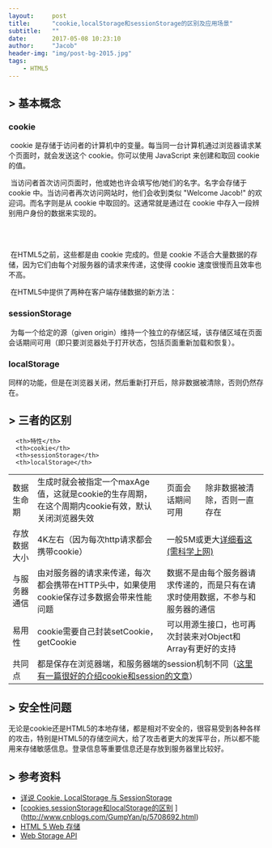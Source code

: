 ```yaml
---
layout:     post
title:      "cookie,localStorage和sessionStorage的区别及应用场景"
subtitle:   ""
date:       2017-05-08 10:23:10
author:     "Jacob"
header-img: "img/post-bg-2015.jpg"
tags:
    - HTML5
---
```


## > 基本概念

### cookie

​	cookie 是存储于访问者的计算机中的变量。每当同一台计算机通过浏览器请求某个页面时，就会发送这个 cookie。你可以使用 JavaScript 来创建和取回 cookie 的值。

​	当访问者首次访问页面时，他或她也许会填写他/她们的名字。名字会存储于 cookie 中。当访问者再次访问网站时，他们会收到类似 "Welcome Jacob!" 的欢迎词。而名字则是从 cookie 中取回的。这通常就是通过在 cookie 中存入一段辨别用户身份的数据来实现的。

<br>

<br>

​	在HTML5之前，这些都是由 cookie 完成的。但是 cookie 不适合大量数据的存储，因为它们由每个对服务器的请求来传递，这使得 cookie 速度很慢而且效率也不高。

​	在HTML5中提供了两种在客户端存储数据的新方法：

### sessionStorage

​	为每一个给定的源（given origin）维持一个独立的存储区域，该存储区域在页面会话期间可用（即只要浏览器处于打开状态，包括页面重新加载和恢复）。

### localStorage 

​	同样的功能，但是在浏览器关闭，然后重新打开后，除非数据被清除，否则仍然存在。

## > 三者的区别

<table>
   <tr style="background: #f0f0f0">

      <th>特性</th>
      <th>cookie</th>
      <th>sessionStorage</th>
      <th>localStorage</th>
   </tr>
   <tr>
      <td>数据生命期</td>
      <td>生成时就会被指定一个maxAge值，这就是cookie的生存周期，在这个周期内cookie有效，默认关闭浏览器失效</td>
      <td>页面会话期间可用</td>
      <td>除非数据被清除，否则一直存在</td>
   </tr>
   <tr>
      <td>存放数据大小</td>
      <td>4K左右（因为每次http请求都会携带cookie）</td>
      <td colspan="2">一般5M或更大<a href="https://www.html5rocks.com/en/tutorials/offline/quota-research/#toc-introduction">详细看这(需科学上网)</a></td>
   </tr>
   <tr>
      <td>与服务器通信</td>
      <td>由对服务器的请求来传递，每次都会携带在HTTP头中，如果使用cookie保存过多数据会带来性能问题</td>
      <td colspan="2">数据不是由每个服务器请求传递的，而是只有在请求时使用数据，不参与和服务器的通信</td>
   </tr>
   <tr>
      <td>易用性</td>
      <td>cookie需要自己封装setCookie，getCookie</td>
      <td colspan="2">可以用源生接口，也可再次封装来对Object和Array有更好的支持</td>
   </tr>
   <tr>
      <td>共同点</td>
      <td colspan="3">都是保存在浏览器端，和服务器端的session机制不同（<a href="http://blog.csdn.net/fangaoxin/article/details/6952954/">这里有一篇很好的介绍cookie和session的文章</a>）</td>
   </tr>
</table>

## > 安全性问题

​	无论是cookie还是HTML5的本地存储，都是相对不安全的，很容易受到各种各样的攻击，特别是HTML5的存储空间大，给了攻击者更大的发挥平台，所以都不能用来存储敏感信息。登录信息等重要信息还是存放到服务器里比较好。

## > 参考资料

- [详说 Cookie, LocalStorage 与 SessionStorage](http://jerryzou.com/)
- [[cookies,sessionStorage和localStorage的区别](http://www.cnblogs.com/GumpYan/p/5708692.html) ](http://www.cnblogs.com/GumpYan/p/5708692.html)
- [HTML 5 Web 存储](http://www.w3school.com.cn/html5/html_5_webstorage.asp)
- [Web Storage API](https://developer.mozilla.org/zh-CN/docs/Web/API/Web_Storage_API)

